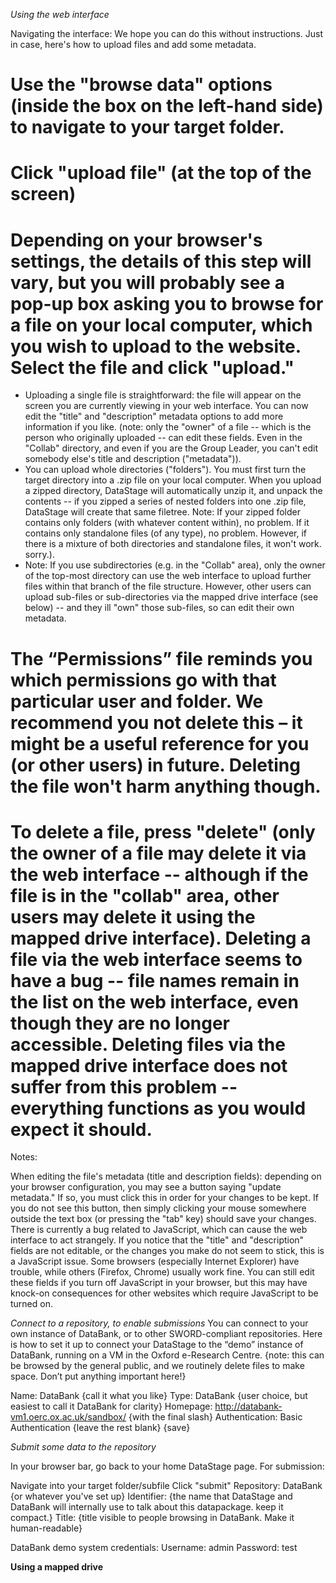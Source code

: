 *Using the web interface*

Navigating the interface:
We hope you can do this without instructions.  Just in case, here's how to upload files and add some metadata.

# Use the "browse data" options (inside the box on the left-hand side) to navigate to your target folder.

# Click "upload file" (at the top of the screen)

# Depending on your browser's settings, the details of this step will vary, but you will probably see a pop-up box asking you to browse for a file on your local computer, which you wish to upload to the website.  Select the file and click "upload."
   * Uploading a single file is straightforward: the file will appear on the screen you are currently viewing in your web interface.  You can now edit the "title" and "description" metadata options to add more information if you like. (note: only the "owner" of a file -- which is the person who originally uploaded -- can edit these fields.  Even in the "Collab" directory, and even if you are the Group Leader, you can't edit somebody else's title and description ("metadata")).
   * You can upload whole directories ("folders").  You must first turn the target directory into a .zip file on your local computer.  When you upload a zipped directory, DataStage will automatically unzip it, and unpack the contents -- if you zipped a series of nested folders into one .zip file, DataStage will create that same filetree.  Note: If your zipped folder contains only folders (with whatever content within), no problem.  If it contains only standalone files (of any type), no problem.  However, if there is a mixture of both directories and standalone files, it won't work.  sorry.).
   * Note: If you use subdirectories (e.g. in the "Collab" area), only the owner of the top-most directory can use the web interface to upload further files within that branch of the file structure.  However, other users can upload sub-files or sub-directories via the mapped drive interface (see below) -- and they ill "own" those sub-files, so can edit their own metadata.

# The “Permissions” file reminds you which permissions go with that particular user and folder.  We recommend you not delete this – it might be a useful reference for you (or other users) in future.  Deleting the file won't harm anything though.

# To delete a file, press "delete" (only the owner of a file may delete it via the web interface -- although if the file is in the "collab" area, other users may delete it using the mapped drive interface). Deleting a file via the web interface seems to have a bug -- file names remain in the list on the web interface, even though they are no longer accessible.  Deleting files via the mapped drive interface does not suffer from this problem -- everything functions as you would expect it should.

Notes:

When editing the file's metadata (title and description fields): depending on your browser configuration, you may see a button saying "update metadata." If so, you must click this in order for your changes to be kept.  If you do not see this button, then simply clicking your mouse somewhere outside the text box (or pressing the "tab" key) should save your changes.  There is currently a bug related to JavaScript, which can cause the web interface to act strangely.  If you notice that the "title" and "description" fields are not editable, or the changes you make do not seem to stick, this is a JavaScript issue.  Some browsers (especially Internet Explorer) have trouble, while others (Firefox, Chrome) usually work fine.  You can still edit these fields if you turn off JavaScript in your browser, but this may have knock-on consequences for other websites which require JavaScript to be turned on.

*Connect to a repository, to enable submissions*
You can connect to your own instance of DataBank, or to other SWORD-compliant repositories.  Here is how to set it up to connect your DataStage to the “demo” instance of DataBank, running on a VM in the Oxford e-Research Centre.
{note: this can be browsed by the general public, and we routinely delete files to make space.  Don’t put anything important here!}

Name: DataBank {call it what you like}
Type: DataBank {user choice, but easiest to call it DataBank for clarity}
Homepage: http://databank-vm1.oerc.ox.ac.uk/sandbox/ {with the final slash}
Authentication: Basic Authentication
{leave the rest blank}
{save}

*Submit some data to the repository*

In your browser bar, go back to your home DataStage page.
For submission:

Navigate into your target folder/subfile
Click "submit"
Repository: DataBank {or whatever you've set up}
Identifier: {the name that DataStage and DataBank will internally use to talk about this datapackage. keep it compact.}
Title: {title visible to people browsing in DataBank.  Make it human-readable}

DataBank demo system credentials:
Username: admin
Password: test

**Using a mapped drive**